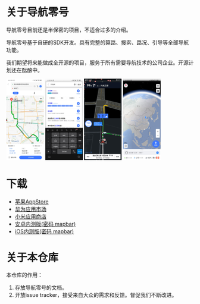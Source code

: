 # 关于导航零号

导航零号目前还是半保密的项目，不适合过多的介绍。

导航零号基于自研的SDK开发。具有完整的算路、搜索、路况、引导等全部导航功能。

我们期望将来能做成全开源的项目，服务于所有需要导航技术的公司企业。开源计划还在酝酿中。

<img src="images/preview1.png" width="20%"> <img src="images/preview2.png" width="20%"> <img src="images/preview3.png" width="20%"> <img src="images/preview4.jpg" width="20%">

# 下载

* [苹果AppStore](https://apps.apple.com/cn/app/%E5%AF%BC%E8%88%AA%E9%9B%B6%E5%8F%B7/id1469022033)
* [华为应用市场](https://appstore.huawei.com/app/C101191423)
* [小米应用商店](http://app.mi.com/details?id=com.mapbar.navigation.zero.release)
* [安卓内测版(密码 mapbar)](https://www.pgyer.com/eGby)
* [iOS内测版(密码 mapbar)](https://www.pgyer.com/xJXq)

# 关于本仓库

本仓库的作用：

1. 存放导航零号的文档。
2. 开放issue tracker，接受来自大众的需求和反馈。督促我们不断改进。

